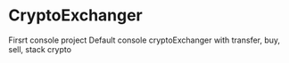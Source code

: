 # CryptoExchanger
Firsrt console project
Default console cryptoExchanger with transfer, buy, sell, stack crypto
